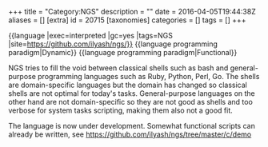 +++
title = "Category:NGS"
description = ""
date = 2016-04-05T19:44:38Z
aliases = []
[extra]
id = 20715
[taxonomies]
categories = []
tags = []
+++

{{language
|exec=interpreted
|gc=yes
|tags=NGS
|site=https://github.com/ilyash/ngs/}}
{{language programming paradigm|Dynamic}}
{{language programming paradigm|Functional}}

NGS tries to fill the void between classical shells such as bash and general-purpose programming languages such as Ruby, Python, Perl, Go. The shells are domain-specific languages but the domain has changed so classical shells are not optimal for today's tasks. General-purpose languages on the other hand are not domain-specific so they are not good as shells and too verbose for system tasks scripting, making them also not a good fit.

The language is now under development. Somewhat functional scripts can already be written, see https://github.com/ilyash/ngs/tree/master/c/demo
